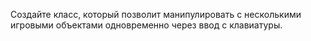 Создайте класс, который позволит манипулировать с несколькими игровыми объектами одновременно через ввод с клавиатуры.
